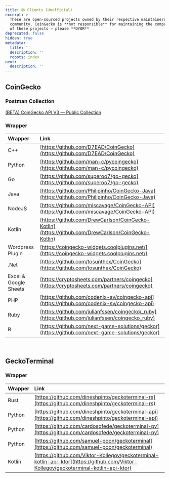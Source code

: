 ```yaml
---
title: 🕸️ Clients (Unofficial)
excerpt: >-
  These are open-sourced projects owned by their respective maintainers and
  community. CoinGecko is **not responsible** for maintaining the compatibility
  of these projects — please **DYOR**
deprecated: false
hidden: true
metadata:
  title: ''
  description: ''
  robots: index
next:
  description: ''
---
```

## CoinGecko

### Postman Collection

[(BETA) CoinGecko API V3 — Public Collection](https://www.postman.com/coingecko/workspace/coingecko/documentation/20937233-8ed5062b-e12d-4fef-b5e3-ade9bc9b1e5f)

### Wrapper

| Wrapper               | Link                                                                                               |
| :-------------------- | :------------------------------------------------------------------------------------------------- |
| C++                   | [https://github.com/D7EAD/CoinGecko](https://github.com/D7EAD/CoinGecko)                           |
| Python                | [https://github.com/man-c/pycoingecko](https://github.com/man-c/pycoingecko)                       |
| Go                    | [https://github.com/superoo7/go-gecko](https://github.com/superoo7/go-gecko)                       |
| Java                  | [https://github.com/Philipinho/CoinGecko-Java](https://github.com/Philipinho/CoinGecko-Java)       |
| NodeJS                | [https://github.com/miscavage/CoinGecko-API](https://github.com/miscavage/CoinGecko-API)           |
| Kotlin                | [https://github.com/DrewCarlson/CoinGecko-Kotlin](https://github.com/DrewCarlson/CoinGecko-Kotlin) |
| Wordpress Plugin      | [https://coingecko-widgets.coolplugins.net/](https://coingecko-widgets.coolplugins.net/)           |
| .Net                  | [https://github.com/tosunthex/CoinGecko](https://github.com/tosunthex/CoinGecko)                   |
| Excel & Google Sheets | [https://cryptosheets.com/partners/coingecko](https://cryptosheets.com/partners/coingecko)         |
| PHP                   | [https://github.com/codenix-sv/coingecko-api](https://github.com/codenix-sv/coingecko-api)         |
| Ruby                  | [https://github.com/julianfssen/coingecko\_ruby](https://github.com/julianfssen/coingecko_ruby)    |
| R                     | [https://github.com/next-game-solutions/geckor](https://github.com/next-game-solutions/geckor)     |

<br />

## GeckoTerminal

### Wrapper

| Wrapper | Link                                                                                                                                 |
| :------ | :----------------------------------------------------------------------------------------------------------------------------------- |
| Rust    | [https://github.com/dineshpinto/geckoterminal-rs](https://github.com/dineshpinto/geckoterminal-rs)                                   |
| Python  | [https://github.com/dineshpinto/geckoterminal-api](https://github.com/dineshpinto/geckoterminal-api)                                 |
| Python  | [https://github.com/cardosofede/geckoterminal-py](https://github.com/cardosofede/geckoterminal-py)                                   |
| Python  | [https://github.com/samuel-poon/geckoterminal](https://github.com/samuel-poon/geckoterminal)                                         |
| Kotlin  | [https://github.com/Viktor-Kollegov/geckoterminal-kotlin-api-ktor](https://github.com/Viktor-Kollegov/geckoterminal-kotlin-api-ktor) |
